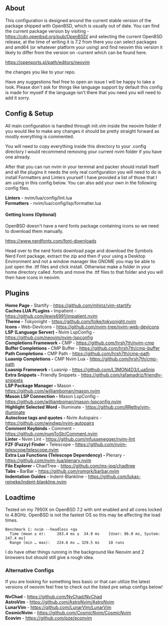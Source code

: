 ## About

This configuration is designed around the current stable version of the package
shipped with OpenBSD, which is usually out of date. You can find the current
package version by visiting - https://cdn.openbsd.org/pub/OpenBSD/ and selecting
the current OpenBSD release, at the time of writing it is 7.2 from there you can
select packages and amd64 (or whatever platform your using) and find neovim this
version it likely to differ from the version on -current which can be found here.

https://openports.pl/path/editors/neovim

the changes you like to your repo.

Have any suggestions feel free to open an issue I will be happy to take a look.
Please don't ask for things like language support by default this config is made
for myself if the language isn't there that you need you will need to add it sorry.

## Config & Setup

All main configuration is handled through init.vim inside the neovim folder if
you would like to make any changes it should be pretty straight forward as mostly
everything is commented.

You will need to copy everything inside this directory
to your .config directory I would recommend removing your current nvim folder if
you have one already.

After that you can run nvim in your terminal and packer should install itself
and all the plugins it needs the only real configuration you will need to do is
install Formatters and Linters yourself I have provided a list of those that I
am using in this config below. You can also add your own in the following config
files.

<b>Linters</b> - nvim/lua/config/lint.lua<br>
<b>Formatters</b> - nvim/lua/config/lsp/formatter.lua

#### Getting Icons (Optional)

OpenBSD doesn't have a nerd fonts package containing icons so we need to download them manually.

https://www.nerdfonts.com/font-downloads 

Head over to the nerd fonts download page and download the Symbols Nerd Font package, extract the zip and then if your using a Desktop Environment and not a window manager like GNOME you may be able to just open the .ttf files and click install. Otherwise make a folder in your home directory called .fonts and move the .ttf files to that folder and you will then have icons in neovim.

## Plugins

<b>Home Page - </b> Startify - https://github.com/mhinz/vim-startify<br>
<b>Caches LUA PLugins - </b> Impatient - https://github.com/lewis6991/impatient.nvim<br>
<b>Theme - </b> Tokyonight - https://github.com/folke/tokyonight.nvim<br>
<b>Icons - </b> Web-DevIcons - https://github.com/nvim-tree/nvim-web-devicons<br>
<b>LSP (Language Server) - </b> Nvim LspConfig - https://github.com/neovim/nvim-lspconfig<br>
<b>Completions Framework - </b> CMP - https://github.com/hrsh7th/nvim-cmp<br>
<b>Buffer Completions - </b> CMP Buffer - https://github.com/hrsh7th/cmp-buffer<br>
<b>Path Completions - </b> CMP Path - https://github.com/hrsh7th/cmp-path<br>
<b>Luasnip Completions - </b> CMP Nvim Lua - https://github.com/hrsh7th/cmp-path<br>
<b>Luasnip Framework - </b> Luasnip - https://github.com/L3MON4D3/LuaSnip<br>
<b>Extra Snippets - </b> Friendly Snippets - https://github.com/rafamadriz/friendly-snippets<br>
<b>LSP Package Manager - </b> Mason - https://github.com/williamboman/mason.nvim<br>
<b>Mason LSP Connection - </b> Mason LspConfig - https://github.com/williamboman/mason-lspconfig.nvim<br>
<b>Highlight Selected Word - </b> Illuminate - https://github.com/RRethy/vim-illuminate<br>
<b>Autoclose tags and quotes - </b> Nvim Autopairs - https://github.com/windwp/nvim-autopairs<br>
<b>Comment Keybinds - </b> Comment - https://github.com/numToStr/Comment.nvim <br>
<b>Linter - </b> Nvim Lint - https://github.com/mfussenegger/nvim-lint<br>
<b>FZF (Fuzzy) Finder - </b> Telescope - https://github.com/nvim-telescope/telescope.nvim<br>
<b>Extra Lua Functions (Telescope Dependency) - </b> Plenary - https://github.com/nvim-lua/plenary.nvim<br>
<b>File Explorer - </b> ChadTree - https://github.com/ms-jpq/chadtree<br>
<b>Tabs - </b> BarBar - https://github.com/romgrk/barbar.nvim<br>
<b>Indentation Guides - </b> Indent-Blankline - https://github.com/lukas-reineke/indent-blankline.nvim<br>

## Loadtime

Tested on my 7950X on OpenBSD 7.2 with smt enabled and all cores locked to 4.8GHz.
OpenBSD is not the fastest OS so this may be affecting the load times.

```
Benchmark 1: nvim --headless +qa
  Time (mean ± σ):     283.4 ms ±  34.9 ms    [User: 86.0 ms, System: 247.4 ms]
  Range (min … max):   224.6 ms … 329.5 ms    10 runs
```

I do have other things running in the background like Neovim and 2 browsers but
should still give a rough idea.

### Alternative Configs

If you are looking for something less basic or that can utilize the latest versions
of neovim feel free to check out the listed pre setup configs below!

<b>NvChad</b> - https://github.com/NvChad/NvChad<br>
<b>AstroVim</b> - https://github.com/AstroNvim/AstroNvim<br>
<b>LunarVim</b> - https://github.com/LunarVim/LunarVim<br>
<b>CosmicNvim</b> - https://github.com/CosmicNvim/CosmicNvim<br>
<b>Ecovim</b> - https://github.com/pze/econvim<br>
